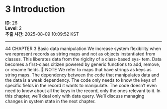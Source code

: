 # 3 Introduction

**ID**: 26  
**Level**: 2  
**추출 시간**: 2025-08-09 10:09:52 KST

---

44 CHAPTER 3 Basic data manipulation
We increase system flexibility when we represent records as string maps and not as
objects instantiated from classes. This liberates data from the rigidity of a class-based sys-
tem. Data becomes a first-class citizen powered by generic functions to add, remove, or
rename fields.
 NOTE We refer to maps that have strings as keys as string maps.
The dependency between the code that manipulates data and the data is a weak
dependency. The code only needs to know the keys of specific fields in the record it
wants to manipulate. The code doesn’t even need to know about all the keys in the
record, only the ones relevant to it. In this chapter, we’ll deal only with data query.
We’ll discuss managing changes in system state in the next chapter.
